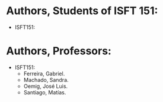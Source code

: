 # Authors, Students of ISFT 151:
* ISFT151: 

# Authors, Professors:
* ISFT151: 
    - Ferreira, Gabriel. 
    - Machado, Sandra.
    - Oemig, José Luis.
    - Santiago, Matías.
